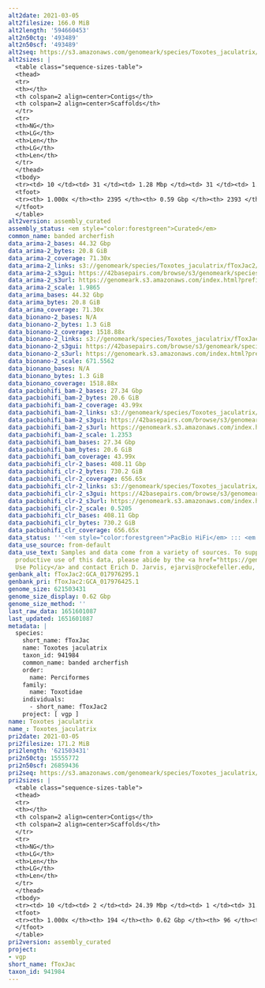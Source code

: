 ```yaml
---
alt2date: 2021-03-05
alt2filesize: 166.0 MiB
alt2length: '594660453'
alt2n50ctg: '493489'
alt2n50scf: '493489'
alt2seq: https://s3.amazonaws.com/genomeark/species/Toxotes_jaculatrix/fToxJac2/assembly_curated/fToxJac2.alt.cur.20210305.fasta.gz
alt2sizes: |
  <table class="sequence-sizes-table">
  <thead>
  <tr>
  <th></th>
  <th colspan=2 align=center>Contigs</th>
  <th colspan=2 align=center>Scaffolds</th>
  </tr>
  <tr>
  <th>NG</th>
  <th>LG</th>
  <th>Len</th>
  <th>LG</th>
  <th>Len</th>
  </tr>
  </thead>
  <tbody>
  <tr><td> 10 </td><td> 31 </td><td> 1.28 Mbp </td><td> 31 </td><td> 1.28 Mbp </td></tr><tr><td> 20 </td><td> 88 </td><td> 0.94 Mbp </td><td> 88 </td><td> 0.94 Mbp </td></tr><tr><td> 30 </td><td> 157 </td><td> 0.77 Mbp </td><td> 157 </td><td> 0.77 Mbp </td></tr><tr><td> 40 </td><td> 244 </td><td> 0.62 Mbp </td><td> 244 </td><td> 0.62 Mbp </td></tr><tr style="background-color:#cccccc;"><td> 50 </td><td> 350 </td><td> 493.49 Kbp </td><td> 350 </td><td> 493.49 Kbp </td></tr><tr><td> 60 </td><td> 485 </td><td> 396.27 Kbp </td><td> 485 </td><td> 396.27 Kbp </td></tr><tr><td> 70 </td><td> 656 </td><td> 296.70 Kbp </td><td> 656 </td><td> 296.70 Kbp </td></tr><tr><td> 80 </td><td> 899 </td><td> 203.02 Kbp </td><td> 899 </td><td> 203.02 Kbp </td></tr><tr><td> 90 </td><td> 1282 </td><td> 111.36 Kbp </td><td> 1282 </td><td> 111.36 Kbp </td></tr><tr><td> 100 </td><td> 2394 </td><td> 4.29 Kbp </td><td> 2392 </td><td> 10.08 Kbp </td></tr></tbody>
  <tfoot>
  <tr><th> 1.000x </th><th> 2395 </th><th> 0.59 Gbp </th><th> 2393 </th><th> 0.59 Gbp </th></tr>
  </tfoot>
  </table>
alt2version: assembly_curated
assembly_status: <em style="color:forestgreen">Curated</em>
common_name: banded archerfish
data_arima-2_bases: 44.32 Gbp
data_arima-2_bytes: 20.8 GiB
data_arima-2_coverage: 71.30x
data_arima-2_links: s3://genomeark/species/Toxotes_jaculatrix/fToxJac2/genomic_data/arima/<br>
data_arima-2_s3gui: https://42basepairs.com/browse/s3/genomeark/species/Toxotes_jaculatrix/fToxJac2/genomic_data/arima/
data_arima-2_s3url: https://genomeark.s3.amazonaws.com/index.html?prefix=species/Toxotes_jaculatrix/fToxJac2/genomic_data/arima/
data_arima-2_scale: 1.9865
data_arima_bases: 44.32 Gbp
data_arima_bytes: 20.8 GiB
data_arima_coverage: 71.30x
data_bionano-2_bases: N/A
data_bionano-2_bytes: 1.3 GiB
data_bionano-2_coverage: 1518.88x
data_bionano-2_links: s3://genomeark/species/Toxotes_jaculatrix/fToxJac2/genomic_data/bionano/<br>
data_bionano-2_s3gui: https://42basepairs.com/browse/s3/genomeark/species/Toxotes_jaculatrix/fToxJac2/genomic_data/bionano/
data_bionano-2_s3url: https://genomeark.s3.amazonaws.com/index.html?prefix=species/Toxotes_jaculatrix/fToxJac2/genomic_data/bionano/
data_bionano-2_scale: 671.5562
data_bionano_bases: N/A
data_bionano_bytes: 1.3 GiB
data_bionano_coverage: 1518.88x
data_pacbiohifi_bam-2_bases: 27.34 Gbp
data_pacbiohifi_bam-2_bytes: 20.6 GiB
data_pacbiohifi_bam-2_coverage: 43.99x
data_pacbiohifi_bam-2_links: s3://genomeark/species/Toxotes_jaculatrix/fToxJac2/genomic_data/pacbio_hifi/<br>
data_pacbiohifi_bam-2_s3gui: https://42basepairs.com/browse/s3/genomeark/species/Toxotes_jaculatrix/fToxJac2/genomic_data/pacbio_hifi/
data_pacbiohifi_bam-2_s3url: https://genomeark.s3.amazonaws.com/index.html?prefix=species/Toxotes_jaculatrix/fToxJac2/genomic_data/pacbio_hifi/
data_pacbiohifi_bam-2_scale: 1.2353
data_pacbiohifi_bam_bases: 27.34 Gbp
data_pacbiohifi_bam_bytes: 20.6 GiB
data_pacbiohifi_bam_coverage: 43.99x
data_pacbiohifi_clr-2_bases: 408.11 Gbp
data_pacbiohifi_clr-2_bytes: 730.2 GiB
data_pacbiohifi_clr-2_coverage: 656.65x
data_pacbiohifi_clr-2_links: s3://genomeark/species/Toxotes_jaculatrix/fToxJac2/genomic_data/pacbio_hifi/<br>
data_pacbiohifi_clr-2_s3gui: https://42basepairs.com/browse/s3/genomeark/species/Toxotes_jaculatrix/fToxJac2/genomic_data/pacbio_hifi/
data_pacbiohifi_clr-2_s3url: https://genomeark.s3.amazonaws.com/index.html?prefix=species/Toxotes_jaculatrix/fToxJac2/genomic_data/pacbio_hifi/
data_pacbiohifi_clr-2_scale: 0.5205
data_pacbiohifi_clr_bases: 408.11 Gbp
data_pacbiohifi_clr_bytes: 730.2 GiB
data_pacbiohifi_clr_coverage: 656.65x
data_status: '''<em style="color:forestgreen">PacBio HiFi</em> ::: <em style="color:forestgreen">Arima</em>'''
data_use_source: from-default
data_use_text: Samples and data come from a variety of sources. To support fair and
  productive use of this data, please abide by the <a href="https://genome10k.soe.ucsc.edu/data-use-policies/">Data
  Use Policy</a> and contact Erich D. Jarvis, ejarvis@rockefeller.edu, with any questions.
genbank_alt: fToxJac2:GCA_017976295.1
genbank_pri: fToxJac2:GCA_017976425.1
genome_size: 621503431
genome_size_display: 0.62 Gbp
genome_size_method: ''
last_raw_data: 1651601087
last_updated: 1651601087
metadata: |
  species:
    short_name: fToxJac
    name: Toxotes jaculatrix
    taxon_id: 941984
    common_name: banded archerfish
    order:
      name: Perciformes
    family:
      name: Toxotidae
    individuals:
      - short_name: fToxJac2
    project: [ vgp ]
name: Toxotes jaculatrix
name_: Toxotes_jaculatrix
pri2date: 2021-03-05
pri2filesize: 171.2 MiB
pri2length: '621503431'
pri2n50ctg: 15555772
pri2n50scf: 26859436
pri2seq: https://s3.amazonaws.com/genomeark/species/Toxotes_jaculatrix/fToxJac2/assembly_curated/fToxJac2.pri.cur.20210305.fasta.gz
pri2sizes: |
  <table class="sequence-sizes-table">
  <thead>
  <tr>
  <th></th>
  <th colspan=2 align=center>Contigs</th>
  <th colspan=2 align=center>Scaffolds</th>
  </tr>
  <tr>
  <th>NG</th>
  <th>LG</th>
  <th>Len</th>
  <th>LG</th>
  <th>Len</th>
  </tr>
  </thead>
  <tbody>
  <tr><td> 10 </td><td> 2 </td><td> 24.39 Mbp </td><td> 1 </td><td> 31.07 Mbp </td></tr><tr><td> 20 </td><td> 5 </td><td> 21.26 Mbp </td><td> 3 </td><td> 30.86 Mbp </td></tr><tr><td> 30 </td><td> 8 </td><td> 19.49 Mbp </td><td> 5 </td><td> 30.45 Mbp </td></tr><tr><td> 40 </td><td> 11 </td><td> 18.62 Mbp </td><td> 8 </td><td> 29.63 Mbp </td></tr><tr style="background-color:#cccccc;"><td> 50 </td><td> 15 </td><td style="background-color:#88ff88;"> 15.56 Mbp </td><td> 10 </td><td style="background-color:#88ff88;"> 26.86 Mbp </td></tr><tr><td> 60 </td><td> 19 </td><td> 11.13 Mbp </td><td> 12 </td><td> 26.73 Mbp </td></tr><tr><td> 70 </td><td> 25 </td><td> 8.69 Mbp </td><td> 14 </td><td> 26.02 Mbp </td></tr><tr><td> 80 </td><td> 34 </td><td> 5.91 Mbp </td><td> 17 </td><td> 22.36 Mbp </td></tr><tr><td> 90 </td><td> 49 </td><td> 2.56 Mbp </td><td> 20 </td><td> 20.84 Mbp </td></tr><tr><td> 100 </td><td> 193 </td><td> 19.38 Kbp </td><td> 95 </td><td> 22.72 Kbp </td></tr></tbody>
  <tfoot>
  <tr><th> 1.000x </th><th> 194 </th><th> 0.62 Gbp </th><th> 96 </th><th> 0.62 Gbp </th></tr>
  </tfoot>
  </table>
pri2version: assembly_curated
project:
- vgp
short_name: fToxJac
taxon_id: 941984
---
```

